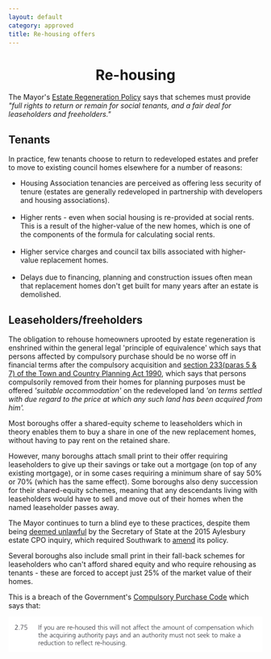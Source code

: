```yaml
---
layout: default
category: approved 
title: Re-housing offers 
---
```

<center><h1>Re-housing</h1></center> 
The Mayor's <a href="https://www.london.gov.uk/sites/default/files/better-homes-for-local-people-the-mayors-good-practice-guide-to-estate-regeneration.pdf">Estate Regeneration Policy</a> says that schemes must provide <i>"full rights to return or remain for social tenants, and a fair deal for leaseholders and freeholders."</i>

## Tenants
In practice, few tenants choose to return to redeveloped estates and prefer to move to existing council homes elsewhere for a number of reasons:
<ul>
<li>
Housing Association tenancies are perceived as offering less security of tenure (estates are generally redeveloped in partnership with developers and housing associations).</li>
<br>
<li>
Higher rents - even when social housing is re-provided at social rents. This is a result of the higher-value of the new homes, which is one of the components of the formula for calculating social rents.</li>
<br>
<li>
Higher service charges and council tax bills associated with higher-value replacement homes.</li>
<br>
<li>
Delays due to financing, planning and construction issues often mean that replacement homes don't get built for many years after an estate is demolished.</li>
</ul>

## Leaseholders/freeholders
The obligation to rehouse homeowners uprooted by estate regeneration is enshrined within the general legal 'principle of equivalence' which says that persons affected by compulsory purchase should be no worse off in financial terms after the compulsory acquisition and <a href="http://www.legislation.gov.uk/ukpga/1990/8/section/233">section 233(paras 5 & 7) of the Town and Country Planning Act 1990</a>, which says that persons compulsorily removed from their homes for planning purposes must be offered <i>'suitable accommodation'</i> on the redeveloped land <i>'on terms settled with due regard to the price at which any such land has been acquired from him'.</i>

Most boroughs offer a shared-equity scheme to leaseholders which in theory enables them to buy a share in one of the new replacement homes, without having to pay rent on the retained share. 

However, many boroughs attach small print to their offer requiring leaseholders to give up their savings or take out a mortgage (on top of any existing mortgage), or in some cases requiring a minimum share of say 50% or 70% (which has the same effect). Some boroughs also deny succession for their shared-equity schemes, meaning that any descendants living with leaseholders would have to sell and move out of their homes when the named leaseholder passes away. 

The Mayor continues to turn a blind eye to these practices, despite them being [deemed unlawful](https://www.theguardian.com/society/2016/sep/16/government-blocks-controversial-plan-to-force-out-housing-estate-residents) by the Secretary of State at the 2015 Aylesbury estate CPO inquiry, which required Southwark to [amend](http://moderngov.southwarksites.com/documents/s74901/Report%20Amending%20the%20shared%20equity%20rehousing%20policy%20for%20qualifying%20homeowners%20affected%20by%20regenerati.pdf) its policy.

Several boroughs also include small print in their fall-back schemes for leaseholders who can't afford shared equity and who require rehousing as tenants - these are forced to accept just 25% of the market value of their homes.

This is a breach of the Government's [Compulsory Purchase Code](https://assets.publishing.service.gov.uk/government/uploads/system/uploads/attachment_data/file/571453/booklet4.pdf) which says that:

<img src="/images/cpocodeextract.png" class="img-fluid rounded img-thumbnail">


